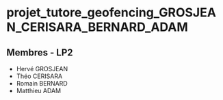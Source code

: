 # projet_tutore_geofencing_GROSJEAN_CERISARA_BERNARD_ADAM

## Membres - LP2
* Hervé GROSJEAN
* Théo CERISARA
* Romain BERNARD
* Matthieu ADAM

